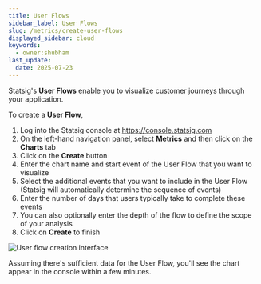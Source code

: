 ```yaml
---
title: User Flows
sidebar_label: User Flows
slug: /metrics/create-user-flows
displayed_sidebar: cloud
keywords:
  - owner:shubham
last_update:
  date: 2025-07-23
---
```


Statsig's **User Flows** enable you to visualize customer journeys through your application. 

To create a **User Flow**,
1. Log into the Statsig console at https://console.statsig.com
2. On the left-hand navigation panel, select **Metrics** and then click on the **Charts** tab
3. Click on the **Create** button
4. Enter the chart name and start event of the User Flow that you want to visualize
5. Select the additional events that you want to include in the User Flow (Statsig will automatically determine the sequence of events)
6. Enter the number of days that users typically take to complete these events
7. You can also optionally enter the depth of the flow to define the scope of your analysis 
8. Click on **Create** to finish

  ![User flow creation interface](https://user-images.githubusercontent.com/1315028/141128226-097e2441-e5ee-4e8d-8725-6d57d3fdeb83.png)

Assuming there's sufficient data for the User Flow, you'll see the chart appear in the console within a few minutes.  
